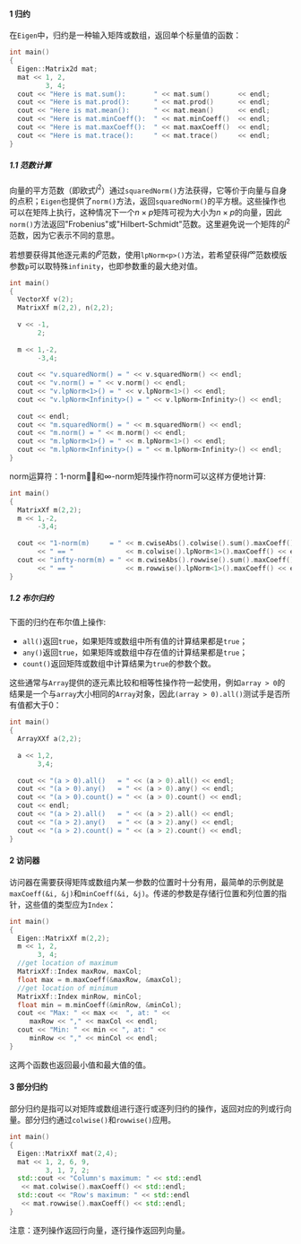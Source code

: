 #### 1 归约

在`Eigen`中，归约是一种输入矩阵或数组，返回单个标量值的函数：

```cpp
int main()
{
  Eigen::Matrix2d mat;
  mat << 1, 2,
         3, 4;
  cout << "Here is mat.sum():       " << mat.sum()       << endl;
  cout << "Here is mat.prod():      " << mat.prod()      << endl;
  cout << "Here is mat.mean():      " << mat.mean()      << endl;
  cout << "Here is mat.minCoeff():  " << mat.minCoeff()  << endl;
  cout << "Here is mat.maxCoeff():  " << mat.maxCoeff()  << endl;
  cout << "Here is mat.trace():     " << mat.trace()     << endl;
}
```

##### 1.1 范数计算

向量的平方范数（即欧式$l^2$）通过`squaredNorm()`方法获得，它等价于向量与自身的点积；`Eigen`也提供了`norm()`方法，返回`squaredNorm()`的平方根。这些操作也可以在矩阵上执行，这种情况下一个$n \times p$矩阵可视为大小为$n\times p$的向量，因此`norm()`方法返回"Frobenius"或"Hilbert-Schmidt"范数。这里避免说一个矩阵的$l^2$范数，因为它表示不同的意思。

若想要获得其他逐元素的$l^p$范数，使用`lpNorm<p>()`方法，若希望获得$l^{\infty}$范数模版参数`p`可以取特殊`infinity`，也即参数重的最大绝对值。

```cpp
int main()
{
  VectorXf v(2);
  MatrixXf m(2,2), n(2,2);
  
  v << -1,
       2;
  
  m << 1,-2,
       -3,4;
 
  cout << "v.squaredNorm() = " << v.squaredNorm() << endl;
  cout << "v.norm() = " << v.norm() << endl;
  cout << "v.lpNorm<1>() = " << v.lpNorm<1>() << endl;
  cout << "v.lpNorm<Infinity>() = " << v.lpNorm<Infinity>() << endl;
 
  cout << endl;
  cout << "m.squaredNorm() = " << m.squaredNorm() << endl;
  cout << "m.norm() = " << m.norm() << endl;
  cout << "m.lpNorm<1>() = " << m.lpNorm<1>() << endl;
  cout << "m.lpNorm<Infinity>() = " << m.lpNorm<Infinity>() << endl;
}
```

norm运算符：1-norm和$\infty$-norm矩阵操作符norm可以这样方便地计算:

```cpp
int main()
{
  MatrixXf m(2,2);
  m << 1,-2,
       -3,4;
 
  cout << "1-norm(m)     = " << m.cwiseAbs().colwise().sum().maxCoeff()
       << " == "             << m.colwise().lpNorm<1>().maxCoeff() << endl;
  cout << "infty-norm(m) = " << m.cwiseAbs().rowwise().sum().maxCoeff()
       << " == "             << m.rowwise().lpNorm<1>().maxCoeff() << endl;
}
```

##### 1.2 布尔归约

下面的归约在布尔值上操作:

- `all()`返回`true`，如果矩阵或数组中所有值的计算结果都是`true`；
- `any()`返回`true`，如果矩阵或数组中存在值的计算结果都是`true`；
- `count()`返回矩阵或数组中计算结果为`true`的参数个数。

这些通常与`Array`提供的逐元素比较和相等性操作符一起使用，例如`array > 0`的结果是一个与`array`大小相同的`Array`对象，因此`(array > 0).all()`测试手是否所有值都大于0：

```cpp
int main()
{
  ArrayXXf a(2,2);
  
  a << 1,2,
       3,4;
 
  cout << "(a > 0).all()   = " << (a > 0).all() << endl;
  cout << "(a > 0).any()   = " << (a > 0).any() << endl;
  cout << "(a > 0).count() = " << (a > 0).count() << endl;
  cout << endl;
  cout << "(a > 2).all()   = " << (a > 2).all() << endl;
  cout << "(a > 2).any()   = " << (a > 2).any() << endl;
  cout << "(a > 2).count() = " << (a > 2).count() << endl;
}
```



#### 2 访问器

访问器在需要获得矩阵或数组内某一参数的位置时十分有用，最简单的示例就是`maxCoeff(&i, &j)`和`minCoeff(&i, &j)`。传递的参数是存储行位置和列位置的指针，这些值的类型应为`Index`：

```cpp
int main()
{
  Eigen::MatrixXf m(2,2);
  m << 1, 2,
       3, 4;
  //get location of maximum
  MatrixXf::Index maxRow, maxCol;
  float max = m.maxCoeff(&maxRow, &maxCol);
  //get location of minimum
  MatrixXf::Index minRow, minCol;
  float min = m.minCoeff(&minRow, &minCol);
  cout << "Max: " << max <<  ", at: " <<
     maxRow << "," << maxCol << endl;
  cout << "Min: " << min << ", at: " <<
     minRow << "," << minCol << endl;
}
```

这两个函数也返回最小值和最大值的值。



#### 3 部分归约

部分归约是指可以对矩阵或数组进行逐行或逐列归约的操作，返回对应的列或行向量。部分归约通过`colwise()`和`rowwise()`应用。

```cpp
int main()
{
  Eigen::MatrixXf mat(2,4);
  mat << 1, 2, 6, 9,
         3, 1, 7, 2;
  std::cout << "Column's maximum: " << std::endl
   << mat.colwise().maxCoeff() << std::endl;
  std::cout << "Row's maximum: " << std::endl
   << mat.rowwise().maxCoeff() << std::endl;
}
```

注意：逐列操作返回行向量，逐行操作返回列向量。

